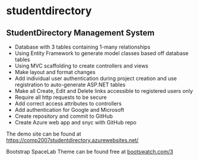 # studentdirectory

<h2>StudentDirectory Management System</h2>

<ul>
  <li>Database with 3 tables containing 1-many relationships</li>
  <li>Using Entity Framework to generate model classes based off database tables</li>
  <li>Using MVC scaffolding to create controllers and views</li>
  <li>Make layout and format changes</li>
  <li>Add individual user authentication during project creation and use registration to auto-generate ASP.NET tables</li>
  <li>Make all Create, Edit and Delete links accessible to registered users only</li>
  <li>Require all http requests to be secure</li>
  <li>Add correct access attributes to controllers</li>
  <li>Add authentication for Google and Microsoft</li>
  <li>Create repository and commit to GitHub</li>
  <li>Create Azure web app and snyc with GitHub repo</li>
</ul>

<p>The demo site can be found at <a href="https://comp2007studentdirectory.azurewebsites.net/">https://comp2007studentdirectory.azurewebsites.net/</a></p>
<p>Bootstrap SpaceLab Theme can be found free at <a href="https://bootswatch.com/3/">bootswatch.com/3</a></p>
